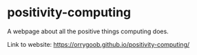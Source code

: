 # positivity-computing
A webpage about all the positive things computing does.

Link to website: https://orrygoob.github.io/positivity-computing/
